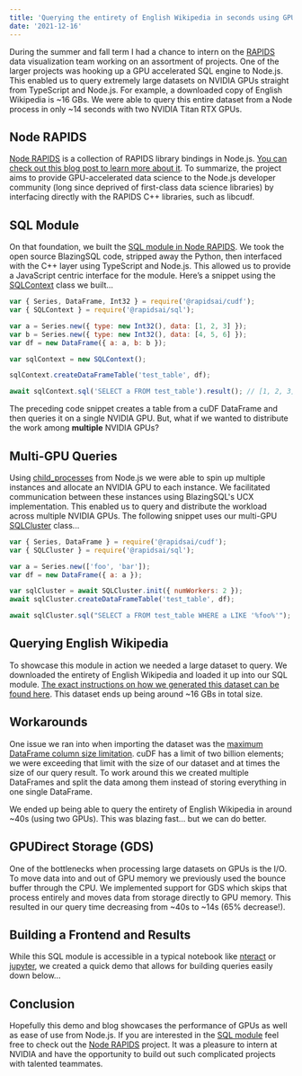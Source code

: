 ```yaml
---
title: 'Querying the entirety of English Wikipedia in seconds using GPUs and Node.js'
date: '2021-12-16'
---
```


During the summer and fall term I had a chance to intern on the [RAPIDS](https://rapids.ai/) data visualization team working on an assortment of projects.
One of the larger projects was hooking up a GPU accelerated SQL engine to Node.js. This enabled us to query extremely large datasets on NVIDIA GPUs
straight from TypeScript and Node.js. For example, a downloaded copy of English Wikipedia is ~16 GBs. We were able to query this entire dataset from a
Node process in only ~14 seconds with two NVIDIA Titan RTX GPUs.

## Node RAPIDS

[Node RAPIDS](https://github.com/rapidsai/node) is a collection of RAPIDS library bindings in Node.js. [You can check out this blog post to learn more about it](https://medium.com/rapids-ai/accelerating-node-js-javascript-for-visualization-and-beyond-with-rapids-on-gpus-6906f975e86a).
To summarize, the project aims to provide GPU-accelerated data science to the Node.js developer community (long since deprived of first-class data science libraries)
by interfacing directly with the RAPIDS C++ libraries, such as libcudf.

## SQL Module

On that foundation, we built the [SQL module in Node RAPIDS](https://github.com/rapidsai/node/tree/main/modules/sql). We took the open source BlazingSQL code, stripped away the Python,
then interfaced with the C++ layer using TypeScript and Node.js. This allowed us to provide a JavaScript centric interface for the module.
Here’s a snippet using the [SQLContext](https://rapidsai.github.io/node/classes/sql_src.SQLContext.html) class we built…

```javascript
var { Series, DataFrame, Int32 } = require('@rapidsai/cudf');
var { SQLContext } = require('@rapidsai/sql');

var a = Series.new({ type: new Int32(), data: [1, 2, 3] });
var b = Series.new({ type: new Int32(), data: [4, 5, 6] });
var df = new DataFrame({ a: a, b: b });

var sqlContext = new SQLContext();

sqlContext.createDataFrameTable('test_table', df);

await sqlContext.sql('SELECT a FROM test_table').result(); // [1, 2, 3]
```

The preceding code snippet creates a table from a cuDF DataFrame and then queries it on a single NVIDIA GPU.
But, what if we wanted to distribute the work among **multiple** NVIDIA GPUs?

## Multi-GPU Queries

Using [child_processes](https://nodejs.org/api/child_process.html#child-process) from Node.js we were able to spin up multiple instances and allocate an NVIDIA GPU to each instance.
We facilitated communication between these instances using BlazingSQL's UCX implementation. This enabled us to query and distribute the workload across multiple NVIDIA GPUs.
The following snippet uses our multi-GPU [SQLCluster](https://rapidsai.github.io/node/classes/sql_src.SQLCluster.html) class...

```javascript
var { Series, DataFrame } = require('@rapidsai/cudf');
var { SQLCluster } = require('@rapidsai/sql');

var a = Series.new(['foo', 'bar']);
var df = new DataFrame({ a: a });

var sqlCluster = await SQLCluster.init({ numWorkers: 2 });
await sqlCluster.createDataFrameTable('test_table', df);

await sqlCluster.sql("SELECT a FROM test_table WHERE a LIKE '%foo%'"); // ['foo']
```

## Querying English Wikipedia

To showcase this module in action we needed a large dataset to query. We downloaded the entirety of English Wikipedia and loaded it up into our SQL module.
[The exact instructions on how we generated this dataset can be found here](https://github.com/rapidsai/node/tree/main/modules/demo/sql/sql-cluster-server#dataset).
This dataset ends up being around ~16 GBs in total size.

## Workarounds

One issue we ran into when importing the dataset was the [maximum DataFrame column size limitation](https://github.com/rapidsai/cudf/issues/3958). cuDF has a limit of two billion elements;
we were exceeding that limit with the size of our dataset and at times the size of our query result.
To work around this we created multiple DataFrames and split the data among them instead of storing everything in one single DataFrame.

We ended up being able to query the entirety of English Wikipedia in around ~40s (using two GPUs). This was blazing fast… but we can do better.

## GPUDirect Storage (GDS)

One of the bottlenecks when processing large datasets on GPUs is the I/O. To move data into and out of GPU memory we previously used the bounce buffer through the CPU.
We implemented support for GDS which skips that process entirely and moves data from storage directly to GPU memory.
This resulted in our query time decreasing from ~40s to ~14s (65% decrease!).

## Building a Frontend and Results

While this SQL module is accessible in a typical notebook like [nteract](https://nteract.io/) or [jupyter](https://jupyter.org/),
we created a quick demo that allows for building queries easily down below...

<Youtube id="-llIzlx7a-U" />

<Youtube id="rH7Wxn5Yr_A" />

## Conclusion

Hopefully this demo and blog showcases the performance of GPUs as well as ease of use from Node.js.
If you are interested in the [SQL module](https://github.com/rapidsai/node/tree/main/modules/sql) feel free to check out the [Node RAPIDS](https://github.com/rapidsai/node) project.
It was a pleasure to intern at NVIDIA and have the opportunity to build out such complicated projects with talented teammates.

